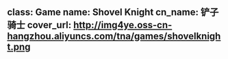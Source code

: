 class: Game
name: Shovel Knight
cn_name: 铲子骑士
cover_url: http://img4ye.oss-cn-hangzhou.aliyuncs.com/tna/games/shovelknight.png
---
